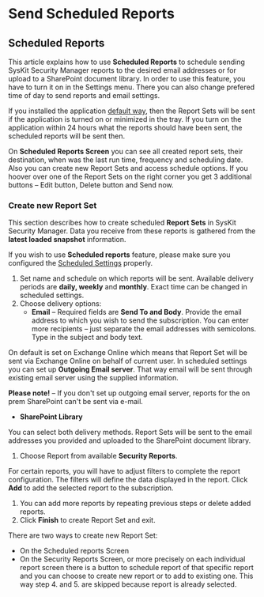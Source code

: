 # Send Scheduled Reports

## Scheduled Reports

This article explains how to use **Scheduled Reports** to schedule sending SysKit Security Manager reports to the desired email addresses or for upload to a SharePoint document library. In order to use this feature, you have to turn it on in the Settings menu. There you can also change prefered time of day to send reports and email settings.

If you installed the application [default way](https://github.com/SysKitTeam/docs-securitymanager/tree/cd180641fac76f1491a6656eb2e6385227f5fafd/how-to/Link%20to%20installation%20guide/README.md), then the Report Sets will be sent if the application is turned on or minimized in the tray. If you turn on the application within 24 hours what the reports should have been sent, the scheduled reports will be sent then.

On **Scheduled Reports Screen** you can see all created report sets, their destination, when was the last run time, frequency and scheduling date. Also you can create new Report Sets and access schedule options. If you hoover over one of the Report Sets on the right corner you get 3 additional buttons – Edit button, Delete button and Send now.

### Create new Report Set

This section describes how to create scheduled **Report Sets** in SysKit Security Manager. Data you receive from these reports is gathered from the **latest loaded snapshot** information.

If you wish to use **Scheduled reports** feature, please make sure you configured the [Scheduled Settings](send-scheduled-reports.md#internal/get-to-know-security-manager/settings-screen/#scheduled) properly.

1. Set name and schedule on which reports will be sent. Available delivery periods are **daily, weekly** and **monthly**. Exact time can be changed in scheduled settings.  
2. Choose delivery options:
   * **Email** –   Required fields are **Send To and Body**. Provide the email address to which you wish to send the subscription. You can enter more recipients – just separate the email addresses with semicolons. Type in the subject and body text. 

On default is set on Exchange Online which means that Report Set will be sent via Exchange Online on behalf of current user.  In scheduled settings you can set up __Outgoing Email server__. That way email will be sent through existing email server using the supplied information.   

__Please note!__ – If you don't set up outgoing email server, reports for the on prem SharePoint can't be sent via e-mail.  



* __SharePoint Library__ 

You can select both delivery methods. Report Sets will be sent to the email addresses you provided and uploaded to the SharePoint document library. 

1. Choose Report from available **Security Reports**. 

For certain reports, you will have to adjust filters to complete the report configuration. The filters will define the data displayed in the report. Click __Add__ to add the selected report to the subscription. 

1. You can add more reports by repeating previous steps or delete added reports. 
2. Click **Finish** to create Report Set and exit.  

There are two ways to create new Report Set:

* On the Scheduled reports Screen 
* On the Security Reports Screen, or more precisely on each individual report screen there is a button to schedule report of that specific report and you can choose to create new report or to add to existing one. This way step 4. and 5. are skipped because report is already selected. 

